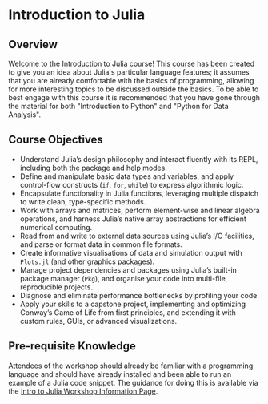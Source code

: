 # Introduction to Julia 

## Overview
Welcome to the Introduction to Julia course! This course has been created to give you an idea about Julia's particular language features; it assumes that you are already comfortable with the basics of programming, allowing for more interesting topics to be discussed outside the basics. To be able to best engage with this course it is recommended that you have gone through the material for both "Introduction to Python" and "Python for Data Analysis".

## Course Objectives
- Understand Julia’s design philosophy and interact fluently with its REPL, including both the package and help modes.
- Define and manipulate basic data types and variables, and apply control-flow constructs (`if`, `for`, `while`) to express algorithmic logic.  
- Encapsulate functionality in Julia functions, leveraging multiple dispatch to write clean, type-specific methods.  
- Work with arrays and matrices, perform element-wise and linear algebra operations, and harness Julia’s native array abstractions for efficient numerical computing.  
- Read from and write to external data sources using Julia’s I/O facilities, and parse or format data in common file formats.  
- Create informative visualisations of data and simulation output with `Plots.jl` (and other graphics packages).  
- Manage project dependencies and packages using Julia’s built-in package manager (`Pkg`), and organise your code into multi-file, reproducible projects.  
- Diagnose and eliminate performance bottlenecks by profiling your code.
- Apply your skills to a capstone project, implementing and optimizing Conway’s Game of Life from first principles, and extending it with custom rules, GUIs, or advanced visualizations.  


## Pre-requisite Knowledge

Attendees of the workshop should already be familiar with a programming language and should have already installed and been able to run an example of a Julia code snippet. The guidance for doing this is available via the [Intro to Julia Workshop Information Page](../../programme_information/intro_to_julia.ipynb).